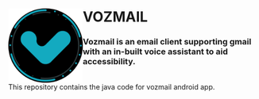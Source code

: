 <h1><img align="left" src="app/src/main/res/drawable/app_logo.png" width="150px">VOZMAIL</h1>
<h3>Vozmail is an email client supporting gmail with an in-built voice assistant to aid accessibility.</h3>
<br>
This repository contains the java code for vozmail android app.

